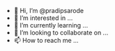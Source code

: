 - 👋 Hi, I’m @pradipsarode
- 👀 I’m interested in ...
- 🌱 I’m currently learning ...
- 💞️ I’m looking to collaborate on ...
- 📫 How to reach me ...

<!---
pradipsarode/pradipsarode is a ✨ special ✨ repository because its `README.md` (this file) appears on your GitHub profile.
You can click the Preview link to take a look at your changes.
--->
